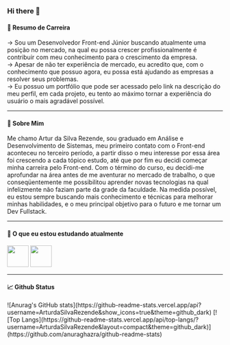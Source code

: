 ### Hi there 👋

#### 🔭 Resumo de Carreira
→ Sou um Desenvolvedor Front-end Júnior buscando atualmente uma posição no mercado, na qual eu possa crescer profissionalmente é contribuir com meu conhecimento para o crescimento da empresa. 
</br>
→ Apesar de não ter experiência de mercado, eu acredito que, com o conhecimento que possuo agora, eu possa está ajudando as empresas a resolver seus problemas. 
</br>
→ Eu possuo um portfólio que pode ser acessado pelo link na descrição do meu perfil, em cada projeto, eu tento ao máximo tornar a experiência do usuário o mais agradável possível.

<hr>

#### 💬 Sobre Mim
Me chamo Artur da Silva Rezende, sou graduado em Análise e Desenvolvimento de Sistemas, meu primeiro contato com o Front-end aconteceu no terceiro período, a partir disso o meu interesse por essa área foi crescendo a cada tópico estudo, até que por fim eu decidi começar minha carreira pelo Front-end. Com o término do curso, eu decidi-me aprofundar na área antes de me aventurar no mercado de trabalho, o que conseqüentemente me possibilitou aprender novas tecnologias na qual infelizmente não faziam parte da grade da faculdade. Na medida possível, eu estou sempre buscando mais conhecimento e técnicas para melhorar minhas habilidades, e o meu principal objetivo para o futuro e me tornar um Dev Fullstack.

<hr>

####  🌱 O que eu estou estudando atualmente
<div>
<img src="https://cdn.jsdelivr.net/gh/devicons/devicon/icons/react/react-original.svg" width="50" heigth="50" /> 
<img src="https://cdn.jsdelivr.net/gh/devicons/devicon/icons/typescript/typescript-original.svg" width="50" heigth="50" />
<div />
  
 <hr>
          
####  📈 Github Status
<div>
![Anurag's GitHub stats](https://github-readme-stats.vercel.app/api?username=ArturdaSilvaRezende&show_icons=true&theme=github_dark)
[![Top Langs](https://github-readme-stats.vercel.app/api/top-langs/?username=ArturdaSilvaRezende&layout=compact&theme=github_dark)](https://github.com/anuraghazra/github-readme-stats)
</div>
